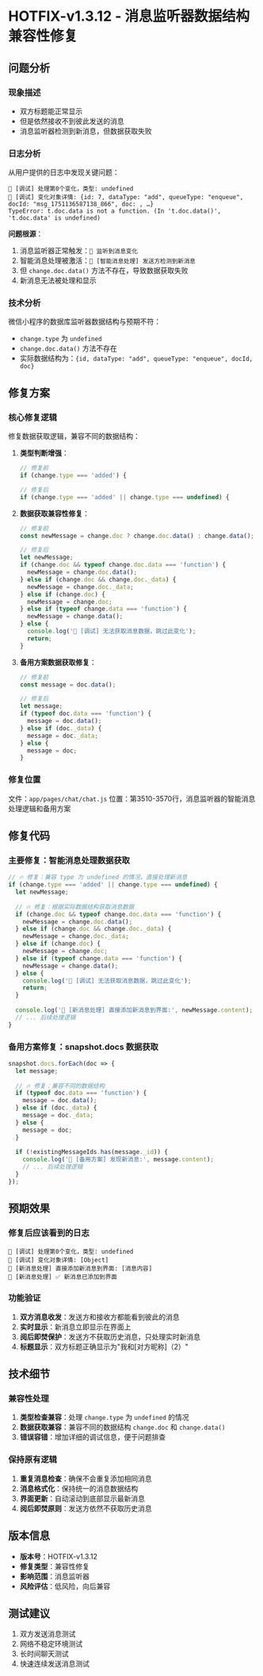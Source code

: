 # HOTFIX-v1.3.12 - 消息监听器数据结构兼容性修复

## 问题分析

### 现象描述
- 双方标题能正常显示
- 但是依然接收不到彼此发送的消息
- 消息监听器检测到新消息，但数据获取失败

### 日志分析
从用户提供的日志中发现关键问题：
```
🔔 [调试] 处理第0个变化，类型: undefined
🔔 [调试] 变化对象详情: {id: 7, dataType: "add", queueType: "enqueue", docId: "msg_1751136587138_866", doc: , …}
TypeError: t.doc.data is not a function. (In 't.doc.data()', 't.doc.data' is undefined)
```

**问题根源**：
1. 消息监听器正常触发：`🔔 监听到消息变化`
2. 智能消息处理被激活：`🔔 [智能消息处理] 发送方检测到新消息`
3. 但 `change.doc.data()` 方法不存在，导致数据获取失败
4. 新消息无法被处理和显示

### 技术分析
微信小程序的数据库监听器数据结构与预期不符：
- `change.type` 为 `undefined`
- `change.doc.data()` 方法不存在
- 实际数据结构为：`{id, dataType: "add", queueType: "enqueue", docId, doc}`

## 修复方案

### 核心修复逻辑
修复数据获取逻辑，兼容不同的数据结构：

1. **类型判断增强**：
   ```javascript
   // 修复前
   if (change.type === 'added') {
   
   // 修复后
   if (change.type === 'added' || change.type === undefined) {
   ```

2. **数据获取兼容性修复**：
   ```javascript
   // 修复前
   const newMessage = change.doc ? change.doc.data() : change.data();
   
   // 修复后
   let newMessage;
   if (change.doc && typeof change.doc.data === 'function') {
     newMessage = change.doc.data();
   } else if (change.doc && change.doc._data) {
     newMessage = change.doc._data;
   } else if (change.doc) {
     newMessage = change.doc;
   } else if (typeof change.data === 'function') {
     newMessage = change.data();
   } else {
     console.log('🔔 [调试] 无法获取消息数据，跳过此变化');
     return;
   }
   ```

3. **备用方案数据获取修复**：
   ```javascript
   // 修复前
   const message = doc.data();
   
   // 修复后
   let message;
   if (typeof doc.data === 'function') {
     message = doc.data();
   } else if (doc._data) {
     message = doc._data;
   } else {
     message = doc;
   }
   ```

### 修复位置
文件：`app/pages/chat/chat.js`
位置：第3510-3570行，消息监听器的智能消息处理逻辑和备用方案

## 修复代码

### 主要修复：智能消息处理数据获取
```javascript
// 🔥 修复：兼容 type 为 undefined 的情况，直接处理新消息
if (change.type === 'added' || change.type === undefined) {
  let newMessage;
  
  // 🔥 修复：根据实际数据结构获取消息数据
  if (change.doc && typeof change.doc.data === 'function') {
    newMessage = change.doc.data();
  } else if (change.doc && change.doc._data) {
    newMessage = change.doc._data;
  } else if (change.doc) {
    newMessage = change.doc;
  } else if (typeof change.data === 'function') {
    newMessage = change.data();
  } else {
    console.log('🔔 [调试] 无法获取消息数据，跳过此变化');
    return;
  }
  
  console.log('🔔 [新消息处理] 直接添加新消息到界面:', newMessage.content);
  // ... 后续处理逻辑
}
```

### 备用方案修复：snapshot.docs 数据获取
```javascript
snapshot.docs.forEach(doc => {
  let message;
  
  // 🔥 修复：兼容不同的数据结构
  if (typeof doc.data === 'function') {
    message = doc.data();
  } else if (doc._data) {
    message = doc._data;
  } else {
    message = doc;
  }
  
  if (!existingMessageIds.has(message._id)) {
    console.log('🔔 [备用方案] 发现新消息:', message.content);
    // ... 后续处理逻辑
  }
});
```

## 预期效果

### 修复后应该看到的日志
```
🔔 [调试] 处理第0个变化，类型: undefined
🔔 [调试] 变化对象详情: [Object]
🔔 [新消息处理] 直接添加新消息到界面: [消息内容]
🔔 [新消息处理] ✅ 新消息已添加到界面
```

### 功能验证
1. **双方消息收发**：发送方和接收方都能看到彼此的消息
2. **实时显示**：新消息立即显示在界面上
3. **阅后即焚保护**：发送方不获取历史消息，只处理实时新消息
4. **标题显示**：双方标题正确显示为"我和[对方昵称]（2）"

## 技术细节

### 兼容性处理
1. **类型检查兼容**：处理 `change.type` 为 `undefined` 的情况
2. **数据获取兼容**：兼容不同的数据结构 `change.doc` 和 `change.data()`
3. **错误容错**：增加详细的调试信息，便于问题排查

### 保持原有逻辑
1. **重复消息检查**：确保不会重复添加相同消息
2. **消息格式化**：保持统一的消息数据结构
3. **界面更新**：自动滚动到底部显示最新消息
4. **阅后即焚原则**：发送方依然不获取历史消息

## 版本信息
- **版本号**：HOTFIX-v1.3.12
- **修复类型**：兼容性修复
- **影响范围**：消息监听器
- **风险评估**：低风险，向后兼容

## 测试建议
1. 双方发送消息测试
2. 网络不稳定环境测试
3. 长时间聊天测试
4. 快速连续发送消息测试 